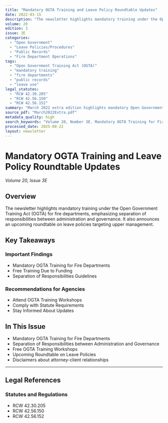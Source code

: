 ```yaml
---
title: "Mandatory OGTA Training and Leave Policy Roundtable Updates"
date: 2022-03-15
description: "The newsletter highlights mandatory training under the Open Government Training Act (OGTA) for fire departments, emphasizing separation of responsibilities between administration and governance. It also announces an upcoming roundtable on leave policies targeting upper management."
volume: 20
edition: 3
issue: 3E
categories:
  - "Open Government"
  - "Leave Policies/Procedures"
  - "Public Records"
  - "Fire Department Operations"
tags:
  - "Open Government Training Act (OGTA)"
  - "mandatory training"
  - "fire departments"
  - "public records"
  - "leave use"
legal_statutes:
  - "RCW 42.30.205"
  - "RCW 42.56.150"
  - "RCW 42.56.152"
summary: "March 2022 extra edition highlights mandatory Open Government Training Act (OGTA) training requirements for fire departments under RCW 42.30.205, emphasizes separation of responsibilities between administration and governance, announces free OGTA training workshops due to state funding, discusses public records compliance under RCW 42.56.150 and 42.56.152, and announces upcoming roundtable on leave policies targeting upper management personnel."
source_pdf: "March2022Extra.pdf"
metadata_quality: high
search_keywords: "Volume 20, Number 3E. Mandatory OGTA Training for Fire Departments. Separation of Responsibilities between Administration and Governance. Free OGTA Training Workshops. Upcoming Roundtable on Leave Pol..."
processed_date: 2025-08-22
layout: newsletter
---
```


# Mandatory OGTA Training and Leave Policy Roundtable Updates

*Volume 20, Issue 3E*

## Overview

The newsletter highlights mandatory training under the Open Government Training Act (OGTA) for fire departments, emphasizing separation of responsibilities between administration and governance. It also announces an upcoming roundtable on leave policies targeting upper management.

## Key Takeaways

### Important Findings

- Mandatory OGTA Training for Fire Departments
- Free Training Due to Funding
- Separation of Responsibilities Guidelines

### Recommendations for Agencies

- Attend OGTA Training Workshops
- Comply with Statute Requirements
- Stay Informed About Updates

## In This Issue

- Mandatory OGTA Training for Fire Departments
- Separation of Responsibilities between Administration and Governance
- Free OGTA Training Workshops
- Upcoming Roundtable on Leave Policies
- Disclaimers about attorney-client relationships

---

## Legal References

### Statutes and Regulations

- RCW 42.30.205
- RCW 42.56.150
- RCW 42.56.152

